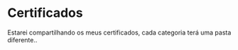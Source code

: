# Certificados
Estarei compartilhando os meus certificados, cada categoria terá uma pasta diferente..
